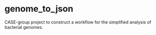 # genome_to_json
CASE-group project to construct a workflow for the simplified analysis of bacterial genomes.
